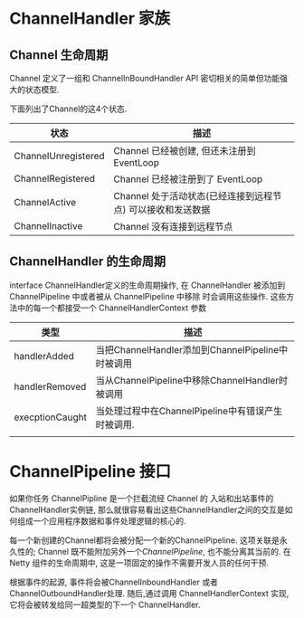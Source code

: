 # ChannelHandler 家族

## Channel 生命周期

Channel 定义了一组和 ChannelInBoundHandler API
密切相关的简单但功能强大的状态模型.

下面列出了Channel的这4个状态.

|状态| 描述|
|----|-----|
|ChannelUnregistered | Channel 已经被创建, 但还未注册到EventLoop
|ChannelRegistered | Channel 已经被注册到了 EventLoop
|ChannelActive | Channel 处于活动状态(已经连接到远程节点) 可以接收和发送数据
|ChannelInactive | Channel 没有连接到远程节点

## ChannelHandler 的生命周期

interface ChannelHandler定义的生命周期操作,
在 ChannelHandler 被添加到 ChannelPipeline 中或者被从 ChannelPipeline 中移除
时会调用这些操作. 这些方法中的每一个都接受一个 ChannelHandlerContext 参数

| 类型              | 描述                                      |
| --------------- | --------------------------------------- |
| handlerAdded    | 当把ChannelHandler添加到ChannelPipeline中时被调用 |
| handlerRemoved  | 当从ChannelPipeline中移除ChannelHandler时被调用  |
| execptionCaught | 当处理过程中在ChannelPipeline中有错误产生时被调用.       |
|                 |                                         |

# ChannelPipeline 接口
如果你任务 ChannelPipline 是一个拦截流经 Channel 的
入站和出站事件的ChannelHandler实例链,
那么就很容易看出这些ChannelHandler之间的交互是如何组成一个应用程序数据和事件处理逻辑的核心的.

每一个新创建的Channel都将会被分配一个新的ChannelPipeline.
这项关联是永久性的; Channel 既不能附加另外一个*ChannelPipeline*, 也不能分离其当前的.
在 Netty 组件的生命周期中, 这是一项固定的操作不需要开发人员的任何干预.

根据事件的起源, 事件将会被ChannelInboundHandler 或者 ChannelOutboundHandler处理.
随后,通过调用 ChannelHandlerContext 实现, 它将会被转发给同一超类型的下一个 ChannelHandler.


